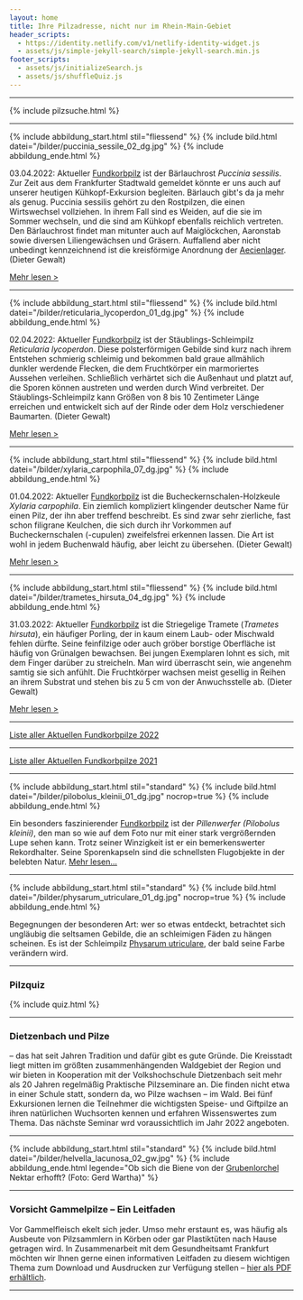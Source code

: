 ```yaml
---
layout: home
title: Ihre Pilzadresse, nicht nur im Rhein-Main-Gebiet
header_scripts:
  - https://identity.netlify.com/v1/netlify-identity-widget.js
  - assets/js/simple-jekyll-search/simple-jekyll-search.min.js
footer_scripts:
  - assets/js/initializeSearch.js
  - assets/js/shuffleQuiz.js
---
```

- - -

{% include pilzsuche.html %}

- - -

{% include abbildung_start.html stil="fliessend" %}
{% include bild.html datei="/bilder/puccinia_sessile_02_dg.jpg" %}
{% include abbildung_ende.html %}

03.04.2022: Aktueller [Fundkorbpilz](AA "Glossar-") ist der Bärlauchrost *Puccinia sessilis*. Zur Zeit aus dem Frankfurter Stadtwald gemeldet könnte er uns auch auf unserer heutigen Kühkopf-Exkursion begleiten. Bärlauch gibt's da ja mehr als genug. Puccinia sessilis gehört zu den Rostpilzen, die einen Wirtswechsel vollziehen. In ihrem Fall sind es Weiden, auf die sie im Sommer wechseln, und die sind am Kühkopf ebenfalls reichlich vertreten. Den Bärlauchrost findet man mitunter auch auf Maiglöckchen, Aaronstab sowie diversen Liliengewächsen und Gräsern. Auffallend aber nicht unbedingt kennzeichnend ist die kreisförmige Anordnung der [Aecienlager](Aecien "Glossar"). (Dieter Gewalt)

[Mehr lesen >](/pilze/puccinia-sessilis-bärlauchrost)

<div style="clear:  both"></div>

- - -

{% include abbildung_start.html stil="fliessend" %}
{% include bild.html datei="/bilder/reticularia_lycoperdon_01_dg.jpg" %}
{% include abbildung_ende.html %}

02.04.2022: Aktueller [Fundkorbpilz](AA "Glossar-") ist der Stäublings-Schleimpilz *Reticularia lycoperdon*. Diese polsterförmigen Gebilde sind kurz nach ihrem Entstehen schmierig schleimig und bekommen bald graue allmählich dunkler werdende Flecken, die dem Fruchtkörper ein marmoriertes Aussehen verleihen. Schließlich verhärtet sich die Außenhaut  und platzt auf, die Sporen können austreten und werden durch Wind verbreitet. Der Stäublings-Schleimpilz kann Größen von 8 bis 10 Zentimeter Länge erreichen und entwickelt sich auf der Rinde oder dem Holz verschiedener Baumarten. (Dieter Gewalt)

[Mehr lesen >](/pilze/reticularia-lycoperdon-stäublings-schleimpilz)

<div style="clear:  both"></div>

- - -

{% include abbildung_start.html stil="fliessend" %}
{% include bild.html datei="/bilder/xylaria_carpophila_07_dg.jpg" %}
{% include abbildung_ende.html %}

01.04.2022: Aktueller [Fundkorbpilz](AA "Glossar-") ist die Bucheckernschalen-Holzkeule *Xylaria carpophila*. Ein ziemlich kompliziert klingender deutscher Name für einen Pilz, der ihn aber treffend beschreibt. Es sind zwar sehr zierliche, fast schon filigrane Keulchen, die sich durch ihr Vorkommen auf Bucheckernschalen (-cupulen) zweifelsfrei erkennen lassen. Die Art ist wohl in jedem Buchenwald häufig, aber leicht zu übersehen. (Dieter Gewalt)

[Mehr lesen >](/pilze/xylaria-carpophila-bucheckernschalen-holzkeule)

<div style="clear:  both"></div>

- - -

{% include abbildung_start.html stil="fliessend" %}
{% include bild.html datei="/bilder/trametes_hirsuta_04_dg.jpg" %}
{% include abbildung_ende.html %}

31.03.2022: Aktueller [Fundkorbpilz](AA "Glossar-") ist die Striegelige Tramete (*Trametes hirsuta*), ein häufiger Porling, der in kaum einem Laub- oder Mischwald fehlen dürfte. Seine feinfilzige oder auch gröber borstige Oberfläche ist häufig von Grünalgen bewachsen. Bei jungen Exemplaren lohnt es sich, mit dem Finger darüber zu streicheln. Man wird überrascht sein, wie angenehm samtig sie sich anfühlt. Die Fruchtkörper wachsen meist gesellig in Reihen an ihrem Substrat und stehen bis zu 5 cm von der Anwuchsstelle ab.  (Dieter Gewalt)

[Mehr lesen >](/pilze/trametes-hirsuta-striegelige-tramete)

<div style="clear:  both"></div>

- - -

[Liste aller Aktuellen Fundkorbpilze 2022](/artikel/liste-aller-aktuellen-fundkorbpilze-2022.html)

- - -

[Liste aller Aktuellen Fundkorbpilze 2021](/artikel/liste-aller-aktuellen-fundkorbpilze-2021.html)

- - -

{% include abbildung_start.html stil="standard" %}
{% include bild.html datei="/bilder/pilobolus_kleinii_01_dg.jpg" nocrop=true %}
{% include abbildung_ende.html %}

Ein besonders faszinierender [Fundkorbpilz](AA "Glossar-") ist der *Pillenwerfer (Pilobolus kleinii)*, den man so wie auf dem Foto nur mit einer stark vergrößernden Lupe sehen kann. Trotz seiner Winzigkeit ist er ein bemerkenswerter Rekordhalter. Seine Sporenkapseln sind die schnellsten Flugobjekte in der belebten Natur. [Mehr lesen...](/pilze/pilobolus-kleinii-pillenwerfer)

- - -

{% include abbildung_start.html stil="standard" %}
{% include bild.html datei="/bilder/physarum_utriculare_01_dg.jpg" nocrop=true %}
{% include abbildung_ende.html %}

Begegnungen der besonderen Art: wer so etwas entdeckt, betrachtet sich ungläubig die seltsamen Gebilde, die an schleimigen Fäden zu hängen scheinen. Es ist der Schleimpilz [Physarum utriculare](/pilze/physarum-utriculare-fadenfruchtschleimpilz), der bald seine Farbe verändern wird.

- - -

### Pilzquiz

{% include quiz.html %}

- - -

### Dietzenbach und Pilze

– das hat seit Jahren Tradition und dafür gibt es gute Gründe. Die Kreisstadt liegt mitten im größten zusammenhängenden Waldgebiet der Region und wir bieten in Kooperation mit der Volkshochschule Dietzenbach seit mehr als 20 Jahren regelmäßig Praktische Pilzseminare an. Die finden nicht etwa in einer Schule statt, sondern da, wo Pilze wachsen – im Wald. Bei fünf Exkursionen lernen die Teilnehmer die wichtigsten Speise- und Giftpilze an ihren natürlichen Wuchsorten kennen und erfahren Wissenswertes zum Thema. Das nächste Seminar wrd voraussichtlich im Jahr 2022 angeboten.  

- - -

{% include abbildung_start.html stil="standard" %}
{% include bild.html datei="/bilder/helvella_lacunosa_02_gw.jpg" %}
{% include abbildung_ende.html legende="Ob sich die Biene von der <a href='/pilze/helvella-lacunosa-grubenlorchel'>Grubenlorchel</a> Nektar erhofft?  (Foto: Gerd Wartha)" %}

- - -

### Vorsicht Gammelpilze – Ein Leitfaden

Vor Gammelfleisch ekelt sich jeder. Umso mehr erstaunt es, was häufig als Ausbeute von Pilzsammlern in Körben oder gar Plastiktüten nach Hause getragen wird. In Zusammenarbeit mit dem Gesundheitsamt Frankfurt möchten wir Ihnen gerne einen informativen Leitfaden zu diesem wichtigen Thema zum Download und Ausdrucken zur Verfügung stellen – [hier als PDF erhältlich](/assets/docs/Fundkorb.de-Gammelpilze.pdf).

- - -